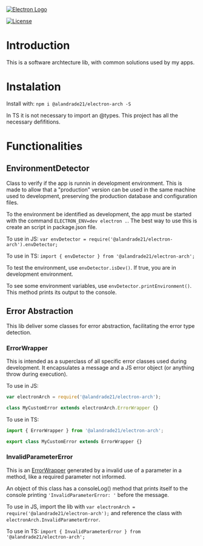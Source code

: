 [![Electron Logo](https://www.vectorlogo.zone/logos/electronjs/electronjs-icon.svg)](https://electronjs.org/)

[![License](https://img.shields.io/badge/License-AGPL--3-brightgreen.svg)](LICENSE.md)

# Introduction

This is a software archtecture lib, with common solutions used by my apps.

# Instalation

Install with: `npm i @alandrade21/electron-arch -S`

In TS it is not necessary to import an @types. This project has all the necessary defifitions.

# Functionalities

## EnvironmentDetector

Class to verify if the app is runnin in development environment. This is made to allow that a "production" version can be used in the same machine used to development, preserving the production database and configuration files.

To the environment be identified as development, the app must be started with the command `ELECTRON_ENV=dev electron .`. The best way to use this is create an script in package.json file.

To use in JS: `var envDetector = require('@alandrade21/electron-arch').envDetector;`

To use in TS: `import { envDetector } from '@alandrade21/electron-arch';`

To test the environment, use `envDetector.isDev()`. If true, you are in development environment.

To see some environment variables, use `envDetector.printEnvironment()`. This method prints its output to the console.

## Error Abstraction

This lib deliver some classes for error abstraction, facilitating the error type detection.

### ErrorWrapper

This is intended as a superclass of all specific error classes used during development. It encapsulates a message and a JS error object (or anything throw during execution).

To use in JS: 

```javascript
var electronArch = require('@alandrade21/electron-arch');

class MyCustomError extends electronArch.ErrorWrapper {}
```

To use in TS: 

```typescript
import { ErrorWrapper } from '@alandrade21/electron-arch';

export class MyCustomError extends ErrorWrapper {}
```

### InvalidParameterError

This is an [ErrorWrapper](#errorWrapper) generated by a invalid use of a parameter in a method, like a required parameter not informed.

An object of this class has a consoleLog() method that prints itself to the console printing `'InvalidParameterError: '` before the message.

To use in JS, import the lib with `var electronArch = require('@alandrade21/electron-arch');` and reference the class with `electronArch.InvalidParameterError`.

To use in TS: `import { InvalidParameterError } from '@alandrade21/electron-arch';`

